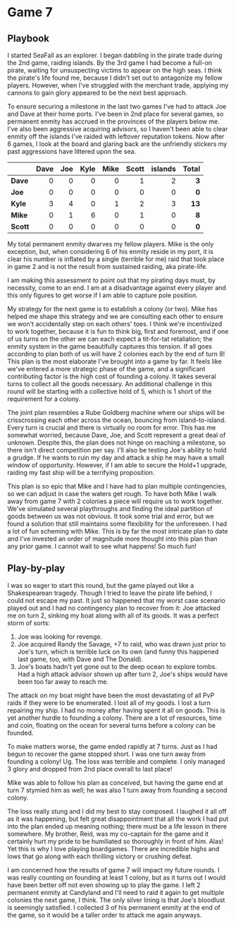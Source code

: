 # Game 7

## Playbook

I started SeaFall as an explorer. I began dabbling in the pirate trade during the 2nd game, raiding islands. By the 3rd game I had become a full-on pirate, waiting for unsuspecting victims to appear on the high seas. I think the pirate's life found me, because I didn't set out to antagonize my fellow players. However, when I've struggled with the merchant trade, applying my cannons to gain glory appeared to be the next best approach.

To ensure securing a milestone in the last two games I've had to attack Joe and Dave at their home ports. I've been in 2nd place for several games, so permanent enmity has accrued in the provinces of the players below me. I've also been aggressive acquiring advisors, so I haven't been able to clear enmity off the islands I've raided with leftover reputation tokens. Now after 6 games, I look at the board and glaring back are the unfriendly stickers my past aggressions have littered upon the sea.

| | Dave | Joe | Kyle | Mike | Scott | islands | Total |
| --- | ---: | ---: | ---: | ---: | ---: | ---: | ---: |
| **Dave** | 0 | 0 | 0 | 0 | 1 | 2 | **3** |
| **Joe** | 0 | 0 | 0 | 0 | 0 | 0 | **0** |
| **Kyle** | 3 | 4 | 0 | 1 | 2 | 3 | **13** |
| **Mike** | 0 | 1 | 6 | 0 | 1 | 0 | **8** |
| **Scott** | 0 | 0 | 0 | 0 | 0 | 0 | **0** |

My total permanent enmity dwarves my fellow players. Mike is the only exception, but, when considering 6 of his enmity reside in my port, it is clear his number is inflated by a single (terrible for me) raid that took place in game 2 and is not the result from sustained raiding, aka pirate-life.

I am making this assessment to point out that my pirating days must, by necessity, come to an end. I am at a disadvantage against every player and this only figures to get worse if I am able to capture pole position.

My strategy for the next game is to establish a colony (or two). Mike has helped me shape this strategy and we are consulting each other to ensure we won't accidentally step on each others' toes. I think we're incentivized to work together, because it is fun to think big, first and foremost, and if one of us turns on the other we can each expect a tit-for-tat retaliation; the enmity system in the game beautifully captures this tension. If all goes according to plan both of us will have 2 colonies each by the end of turn 8! This plan is the most elaborate I've brought into a game by far. It feels like we've entered a more strategic phase of the game, and a significant contributing factor is the high cost of founding a colony. It takes several turns to collect all the goods necessary. An additional challenge in this round will be starting with a collective hold of 5, which is 1 short of the requirement for a colony.

The joint plan resembles a Rube Goldberg machine where our ships will be crisscrossing each other across the ocean, bouncing from island-to-island. Every turn is crucial and there is virtually no room for error. This has me somewhat worried, because Dave, Joe, and Scott represent a great deal of unknown. Despite this, the plan does not hinge on reaching a milestone, so there isn't direct competition per say. I'll also be testing Joe's ability to hold a grudge. If he wants to ruin my day and attack a ship he may have a small window of opportunity. However, if I am able to secure the Hold+1 upgrade, raiding my fast ship will be a terrifying proposition.

This plan is so epic that Mike and I have had to plan multiple contingencies, so we can adjust in case the waters get rough. To have both Mike I walk away from game 7 with 2 colonies a piece will require us to work together. We've simulated several playthroughs and finding the ideal partition of goods between us was not obvious. It took some trial and error, but we found a solution that still maintains some flexibility for the unforeseen. I had a lot of fun scheming with Mike. This is by far the most intricate plan to date and I've invested an order of magnitude more thought into this plan than any prior game. I cannot wait to see what happens! So much fun!

## Play-by-play

I was so eager to start this round, but the game played out like a Shakespearean tragedy. Though I tried to leave the pirate life behind, I could not escape my past. It just so happened that my worst case scenario played out and I had no contingency plan to recover from it: Joe attacked me on turn 2, sinking my boat along with all of its goods. It was a perfect storm of sorts:

1. Joe was looking for revenge.
2. Joe acquired Randy the Savage, +7 to raid, who was drawn just prior to Joe's turn, which is terrible luck on its own (and funny this happened last game, too, with Dave and The Donald).
3. Joe's boats hadn't yet gone out to the deep ocean to explore tombs. Had a high attack advisor shown up after turn 2, Joe's ships would have been too far away to reach me.

The attack on my boat might have been the most devastating of all PvP raids if they were to be enumerated. I lost all of my goods. I lost a turn repairing my ship. I had no money after having spent it all on goods. This is yet another hurdle to founding a colony. There are a lot of resources, time and coin, floating on the ocean for several turns before a colony can be founded.

To make matters worse, the game ended rapidly at 7 turns. Just as I had begun to recover the game stopped short. I was one turn away from founding a colony! Ug. The loss was terrible and complete. I only managed 3 glory and dropped from 2nd place overall to last place!

Mike was able to follow his plan as conceived, but having the game end at turn 7 stymied him as well; he was also 1 turn away from founding a second colony.

The loss really stung and I did my best to stay composed. I laughed it all off as it was happening, but felt great disappointment that all the work I had put into the plan ended up meaning nothing; there must be a life lesson in there somewhere. My brother, Reid, was my co-captain for the game and it certainly hurt my pride to be humiliated so thoroughly in front of him. Alas! Yet this is why I love playing boardgames. There are incredible highs and lows that go along with each thrilling victory or crushing defeat.

I am concerned how the results of game 7 will impact my future rounds. I was really counting on founding at least 1 colony, but as it turns out I would have been better off not even showing up to play the game. I left 2 permanent enmity at Candyland and I'll need to raid it again to get multiple colonies the next game, I think. The only silver lining is that Joe's bloodlust is seemingly satisfied. I collected 3 of his permanent enmity at the end of the game, so it would be a taller order to attack me again anyways.
